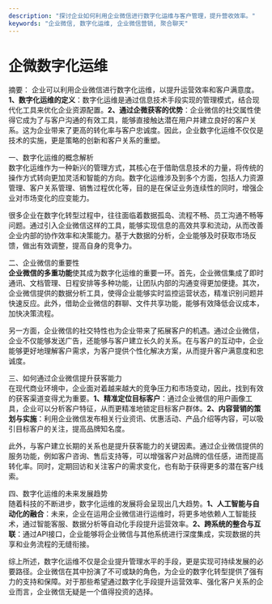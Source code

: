 ```yaml
---
description: "探讨企业如何利用企业微信进行数字化运维与客户管理，提升营收效率。"
keywords: "企业微信, 数字化运维, 企业微信营销, 聚合聊天"
---
```

# 企微数字化运维

摘要： 
企业可以利用企业微信进行数字化运维，以提升运营效率和客户满意度。**1、数字化运维的定义**：数字化运维是通过信息技术手段实现的管理模式，结合现代化工具来优化企业资源配置。**2、通过企微获客的优势**：企业微信的社交属性使得它成为了与客户沟通的有效工具，能够直接触达潜在用户并建立良好的客户关系。这为企业带来了更高的转化率与客户忠诚度。因此，企业数字化运维不仅仅是技术的实施，更是策略的创新和客户关系的重塑。

一、数字化运维的概念解析  
数字化运维作为一种新兴的管理方式，其核心在于借助信息技术的力量，将传统的操作方式转向更加灵活和智能的方向。数字化运维涉及到多个方面，包括人力资源管理、客户关系管理、销售过程优化等，目的是在保证业务连续性的同时，增强企业对市场变化的应变能力。

很多企业在数字化转型过程中，往往面临着数据孤岛、流程不畅、员工沟通不畅等问题。通过引入企业微信这样的工具，能够实现信息的高效共享和流动，从而改善企业内部的协作效率和决策能力。基于大数据的分析，企业能够及时获取市场反馈，做出有效调整，提高自身的竞争力。

二、企业微信的重要性  
**企业微信的多重功能**使其成为数字化运维的重要一环。首先，企业微信集成了即时通讯、文档管理、日程安排等多种功能，让团队内部的沟通变得更加便捷。其次，企业微信提供的数据分析工具，使得企业能够实时监控运营状态，精准识别问题并快速反应。此外，借助企业微信的群聊、文件共享功能，能够有效降低会议成本，加快决策流程。

另一方面，企业微信的社交特性也为企业带来了拓展客户的机遇。通过企业微信，企业不仅能够发送广告，还能够与客户建立长久的关系。在与客户的互动中，企业能够更好地理解客户需求，为客户提供个性化解决方案，从而提升客户满意度和忠诚度。

三、如何通过企业微信提升获客能力  
在现代商业环境中，企业面对着越来越大的竞争压力和市场变动，因此，找到有效的获客渠道变得尤为重要。**1、精准定位目标客户**：通过企业微信的用户画像工具，企业可以分析客户特征，从而更精准地锁定目标客户群体。**2、内容营销的策划与实施**：利用企业微信发布相关行业资讯、优惠活动、产品介绍等内容，可以吸引目标客户的关注，提高品牌知名度。

此外，与客户建立长期的关系也是提升获客能力的关键因素。通过企业微信提供的服务功能，例如客户咨询、售后支持等，可以增强客户对品牌的信任感，进而提高转化率。同时，定期回访和关注客户的需求变化，也有助于获得更多的潜在客户线索。

四、数字化运维的未来发展趋势  
随着科技的不断进步，数字化运维的发展将会呈现出几大趋势。**1、人工智能与自动化的融合**：未来，企业在运用企业微信进行运维时，将更多地依赖人工智能技术，通过智能客服、数据分析等自动化手段提升运营效率。**2、跨系统的整合与互联**：通过API接口，企业能够将企业微信与其他系统进行深度集成，实现数据的共享和业务流程的无缝衔接。

综上所述，数字化运维不仅是企业提升管理水平的手段，更是实现可持续发展的必要路径。企业微信在其中扮演了不可或缺的角色，为企业的数字化转型提供了强有力的支持和保障。对于那些希望通过数字化手段提升运营效率、强化客户关系的企业而言，企业微信无疑是一个值得投资的选择。
